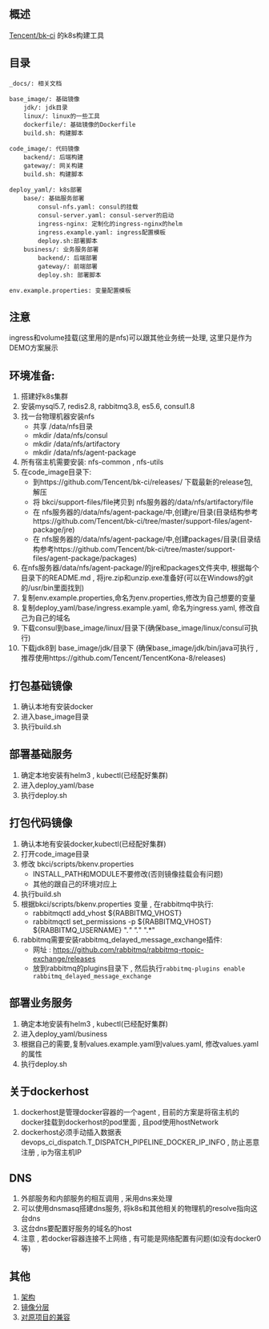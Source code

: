 ## 概述
[Tencent/bk-ci](https://github.com/Tencent/bk-ci) 的k8s构建工具

## 目录
```
_docs/: 相关文档

base_image/: 基础镜像
    jdk/: jdk目录
    linux/: linux的一些工具
    dockerfile/: 基础镜像的Dockerfile
    build.sh: 构建脚本

code_image/: 代码镜像
    backend/: 后端构建
    gateway/: 网关构建
    build.sh: 构建脚本

deploy_yaml/: k8s部署
    base/: 基础服务部署
        consul-nfs.yaml: consul的挂载
        consul-server.yaml: consul-server的启动
        ingress-nginx: 定制化的ingress-nginx的helm
        ingress.example.yaml: ingress配置模板
        deploy.sh:部署脚本
    business/: 业务服务部署
        backend/: 后端部署
        gateway/: 前端部署
        deploy.sh: 部署脚本

env.example.properties: 变量配置模板
```

## 注意
ingress和volume挂载(这里用的是nfs)可以跟其他业务统一处理, 这里只是作为DEMO方案展示

## 环境准备:
1. 搭建好k8s集群
2. 安装mysql5.7, redis2.8, rabbitmq3.8, es5.6, consul1.8
3. 找一台物理机器安装nfs
    - 共享 /data/nfs目录 
    - mkdir /data/nfs/consul
    - mkdir /data/nfs/artifactory
    - mkdir /data/nfs/agent-package
4. 所有宿主机需要安装: nfs-common , nfs-utils
5. 在code_image目录下: 
    - 到https://github.com/Tencent/bk-ci/releases/ 下载最新的release包, 解压
    - 将 bkci/support-files/file拷贝到 nfs服务器的/data/nfs/artifactory/file
    - 在 nfs服务器的/data/nfs/agent-package/中,创建jre/目录(目录结构参考https://github.com/Tencent/bk-ci/tree/master/support-files/agent-package/jre)
    - 在 nfs服务器的/data/nfs/agent-package/中,创建packages/目录(目录结构参考https://github.com/Tencent/bk-ci/tree/master/support-files/agent-package/packages) 
6. 在nfs服务器/data/nfs/agent-package/的jre和packages文件夹中, 根据每个目录下的README.md , 将jre.zip和unzip.exe准备好(可以在Windows的git的/usr/bin里面找到)
7. 复制env.example.properties,命名为env.properties,修改为自己想要的变量
8. 复制deploy_yaml/base/ingress.example.yaml, 命名为ingress.yaml, 修改自己为自己的域名
9. 下载consul到base_image/linux/目录下(确保base_image/linux/consul可执行)
10. 下载jdk8到 base_image/jdk/目录下 (确保base_image/jdk/bin/java可执行 , 推荐使用https://github.com/Tencent/TencentKona-8/releases)


## 打包基础镜像
1. 确认本地有安装docker
2. 进入base_image目录
3. 执行build.sh

## 部署基础服务
1. 确定本地安装有helm3 , kubectl(已经配好集群)
2. 进入deploy_yaml/base 
3. 执行deploy.sh

## 打包代码镜像
1. 确认本地有安装docker,kubectl(已经配好集群)
2. 打开code_image目录 
3. 修改 bkci/scripts/bkenv.properties 
    - INSTALL_PATH和MODULE不要修改(否则镜像挂载会有问题)
    - 其他的跟自己的环境对应上
4. 执行build.sh
5. 根据bkci/scripts/bkenv.properties 变量 , 在rabbitmq中执行:
    - rabbitmqctl add_vhost ${RABBITMQ_VHOST}
    - rabbitmqctl set_permissions -p ${RABBITMQ_VHOST} ${RABBITMQ_USERNAME} ".*" ".*" ".*"
6. rabbitmq需要安装rabbitmq_delayed_message_exchange插件:
    - 网址 : https://github.com/rabbitmq/rabbitmq-rtopic-exchange/releases
    - 放到rabbitmq的plugins目录下 , 然后执行```rabbitmq-plugins enable rabbitmq_delayed_message_exchange```


## 部署业务服务
1. 确定本地安装有helm3 , kubectl(已经配好集群)
2. 进入deploy_yaml/business
3. 根据自己的需要,复制values.example.yaml到values.yaml, 修改values.yaml的属性
4. 执行deploy.sh

## 关于dockerhost
1. dockerhost是管理docker容器的一个agent , 目前的方案是将宿主机的docker挂载到dockerhost的pod里面 , 且pod使用hostNetwork
2. dockerhost必须手动插入数据表devops_ci_dispatch.T_DISPATCH_PIPELINE_DOCKER_IP_INFO , 防止恶意注册 , ip为宿主机IP

## DNS
1. 外部服务和内部服务的相互调用 , 采用dns来处理
2. 可以使用dnsmasq搭建dns服务, 将k8s和其他相关的物理机的resolve指向这台dns
3. 这台dns要配置好服务的域名的host
4. 注意 , 若docker容器连接不上网络 , 有可能是网络配置有问题(如没有docker0等)

## 其他
1. [架构](_docs/架构.md)
2. [镜像分层](_docs/镜像分层.md)
3. [对原项目的兼容](_docs/对原项目的兼容.md)
